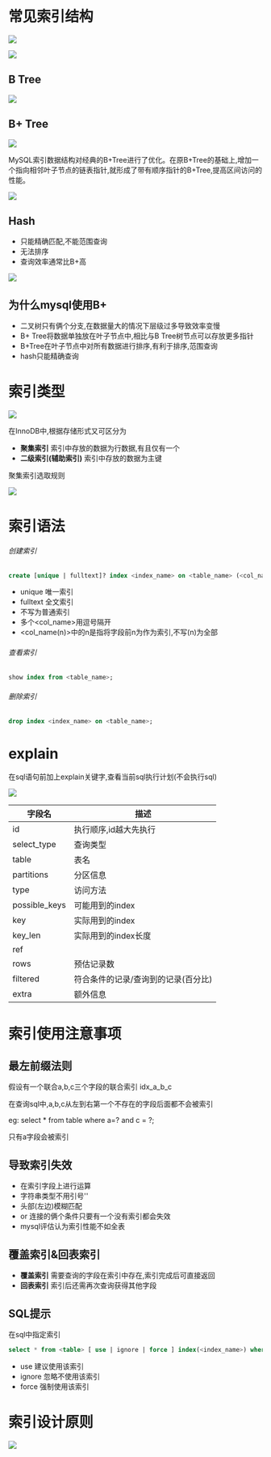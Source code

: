 # 常见索引结构

![](images/Pasted%20image%2020240220211223.png)

![](images/Pasted%20image%2020240220211338.png)

## B Tree

![](images/Pasted%20image%2020240220215046.png)

## B+ Tree

![](images/Pasted%20image%2020240220215144.png)

MySQL索引数据结构对经典的B+Tree进行了优化。在原B+Tree的基础上,增加一个指向相邻叶子节点的链表指针,就形成了带有顺序指针的B+Tree,提高区间访问的性能。

![](images/Pasted%20image%2020240220215215.png)

## Hash

- 只能精确匹配,不能范围查询
- 无法排序
- 查询效率通常比B+高

![](images/Pasted%20image%2020240220214102.png)

## 为什么mysql使用B+

- 二叉树只有俩个分支,在数据量大的情况下层级过多导致效率变慢
- B+ Tree将数据单独放在叶子节点中,相比与B Tree树节点可以存放更多指针
- B+Tree在叶子节点中对所有数据进行排序,有利于排序,范围查询
- hash只能精确查询

# 索引类型

![](images/Pasted%20image%2020240220215951.png)

在InnoDB中,根据存储形式又可区分为

- **聚集索引** 索引中存放的数据为行数据,有且仅有一个
- **二级索引(辅助索引)** 索引中存放的数据为主键

聚集索引选取规则

![](images/Pasted%20image%2020240220220922.png)

# 索引语法

###### 创建索引

```sql
create [unique | fulltext]? index <index_name> on <table_name> (<col_name(n)>+);
```

- unique 唯一索引
- fulltext 全文索引
- 不写为普通索引
- 多个<col_name>用逗号隔开
- <col_name(n)>中的n是指将字段前n为作为索引,不写(n)为全部

###### 查看索引

```sql
show index from <table_name>;
```

###### 删除索引

```sql
drop index <index_name> on <table_name>;
```

# explain

在sql语句前加上explain关键字,查看当前sql执行计划(不会执行sql)

![](images/Pasted%20image%2020240312190927.png)

| 字段名           | 描述                  |
| ------------- | ------------------- |
| id            | 执行顺序,id越大先执行        |
| select_type   | 查询类型                |
| table         | 表名                  |
| partitions    | 分区信息                |
| type          | 访问方法                |
| possible_keys | 可能用到的index          |
| key           | 实际用到的index          |
| key_len       | 实际用到的index长度        |
| ref           |                     |
| rows          | 预估记录数               |
| filtered      | 符合条件的记录/查询到的记录(百分比) |
| extra         | 额外信息                |

# 索引使用注意事项

## 最左前缀法则

假设有一个联合a,b,c三个字段的联合索引 idx_a_b_c

在查询sql中,a,b,c从左到右第一个不存在的字段后面都不会被索引

eg: select * from table where a=? and c = ?;

只有a字段会被索引

## 导致索引失效

- 在索引字段上进行运算
- 字符串类型不用引号''
- 头部(左边)模糊匹配
- or 连接的俩个条件只要有一个没有索引都会失效
- mysql评估认为索引性能不如全表

## 覆盖索引&回表索引

- **覆盖索引** 需要查询的字段在索引中存在,索引完成后可直接返回
- **回表索引** 索引后还需再次查询获得其他字段

## SQL提示

在sql中指定索引

```sql
select * from <table> [ use | ignore | force ] index(<index_name>) where ...;
```

- use 建议使用该索引
- ignore 忽略不使用该索引
- force 强制使用该索引

# 索引设计原则

![](images/Pasted%20image%2020240221171555.png)
